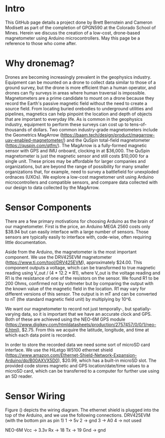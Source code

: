 # Intro
This GitHub page details a project done by Brett Bernstein and Cameron Modisett as part of the completion of GPGN590 at the Colorado School of Mines. Herein we discuss the creation of a low-cost, drone-based magnetometer using Arduino microcontrollers. May this page be a reference to those who come after.


# Why dronemag?
Drones are becoming increasingly prevalent in the geophysics industry. Equipment can be mounted on a drone to collect data similar to those of a ground survey, but the drone is more efficient than a human operator, and drones can fly surveys in areas where human traversal is impossible. Magnetometers are a prime candidate to mount on a drone because they record the Earth's passive magnetic field without the need to create a source field. From locating buried orebodies to underground utilities and pipelines, magnetics can help pinpoint the location and depth of objects that are important to everyday life. As is common in the geophysics industry, equipment to perform these surveys can cost up to tens-of-thousands of dollars. Two common industry-grade magnetometers include the Geometrics MagArrow (https://baam.tech/design/product/magarrow-uav-enabled-magnetometer/) and the QuSpin total-field magnetometer (https://quspin.com/qtfm/). The MagArrow is a fully-formed magnetic sensor with GPS and IMU onboard, clocking in at $36,000. The QuSpin magnetometer is just the magnetic sensor and still costs $10,000 for a single unit. These prices may be affordable for larger companies and organizations, but are beyond the range of possibility for many smaller organizations that, for example, need to survey a battlefield for unexploded ordnaces (UXOs). We explore a low-cost magnetomer unit using Arduino microcontrollers and compatible sensors, and compare data collected with our design to data collected by the MagArrow.

# Sensor Components 
There are a few primary motivations for choosing Arduino as the brain of our magnetometer. First is the price, an Arduino MEGA 2560 costs only $38.94 but can easily interface with a large number of sensors. Those sensors are typically easily to interface with, code-wise, often requiring little documentation. 

Aside from the Arduino, the magnetometer is the most important component. We use the DRV425EVM magnetometer (https://www.ti.com/tool/DRV425EVM), approximately $24.00. This component outputs a voltage, which can be transformed to true magnetic reading using V_out / (4 * 12.2 * R1), where V_out is the voltage reading and R1 is the resistance of one of the resistors on the sensor. We found R1 to be 200 Ohms, confirmed not by voltmeter but by comparing the output with the known value of the magnetic field in the location. R1 may vary for different versions of this sensor. The output is in mT and can be converted to nT (the standard magnetic field unit) by multiplying by 10^6.

We want our magnetometer to record not just temporally-, but spatially-varying data, so it is important that we have an accurate clock and GPS. Both of these are achieved using the NEO-6M GPS module (https://www.digikey.com/htmldatasheets/production/2757457/0/0/1/neo-6.html), $2.75. From this we acquire the latitude, longitude, and time at which each data point is recorded. 

In order to store the recorded data we need some sort of microSD card interface. We use the HiLetgo W5100 ethernet shield (https://www.amazon.com/Ethernet-Shield-Network-Expansion-Arduino/dp/B00AXVX5D0), $20.99, which has a built-in microSD slot. The provided code stores magnetic and GPS location/date/time values to a microSD card, which can be transferred to a computer for further use using an SD reader.

# Sensor Wiring

Figure () depicts the wiring diagram. The ethernet shield is plugged into the top of the Arduino, and we use the following connections. 
DRV425EVM (with the bottom pin as pin 1)
1 -> 5v
2 -> gnd
3 -> A0
4 -> not used

NEO-6M
Vcc -> 3.3v
Rx  -> 18
Tx  -> 19
Gnd -> gnd

